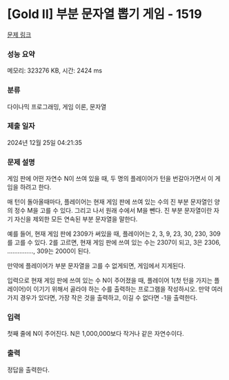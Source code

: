 # [Gold II] 부분 문자열 뽑기 게임 - 1519 

[문제 링크](https://www.acmicpc.net/problem/1519) 

### 성능 요약

메모리: 323276 KB, 시간: 2424 ms

### 분류

다이나믹 프로그래밍, 게임 이론, 문자열

### 제출 일자

2024년 12월 25일 04:21:35

### 문제 설명

<p>게임 판에 어떤 자연수 N이 쓰여 있을 때, 두 명의 플레이어가 턴을 번갈아가면서 이 게임을 하려고 한다.</p>

<p>매 턴이 돌아올때마다, 플레이어는 현재 게임 판에 쓰여 있는 수의 진 부분 문자열인 양의 정수 M을 고를 수 있다. 그리고 나서 원래 수에서 M을 뺀다. 진 부분 문자열이란 자기 자신을 제외한 모든 연속된 부분 문자열을 말한다.</p>

<p>예를 들어, 현재 게임 판에 2309가 써있을 때, 플레이어는 2, 3, 9, 23, 30, 230, 309를 고를 수 있다. 2를 고르면, 현재 게임 판에 쓰여 있는 수는 2307이 되고, 3은 2306, ..............., 309는 2000이 된다.</p>

<p>만약에 플레이어가 부분 문자열을 고를 수 없게되면, 게임에서 지게된다.</p>

<p>입력으로 현재 게임 판에 쓰여 있는 수 N이 주어졌을 때, 플레이어 1(첫 턴을 가지는 플레이어)이 이기기 위해서 골라야 하는 수를 출력하는 프로그램을 작성하시오. 만약 여러 가지 경우가 있다면, 가장 작은 것을 출력하고, 이길 수 없다면 -1을 출력한다.</p>

### 입력 

 <p>첫째 줄에 N이 주어진다. N은 1,000,000보다 작거나 같은 자연수이다.</p>

### 출력 

 <p>정답을 출력한다.</p>

